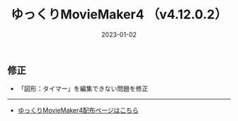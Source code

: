 ﻿---
title: ゆっくりMovieMaker4  （v4.12.0.2）
date: 2023-01-02
tags: [YMM4,お知らせ]
---
## 修正
- 「図形：タイマー」を編集できない問題を修正

---

- [ゆっくりMovieMaker4配布ページはこちら](../index.md)